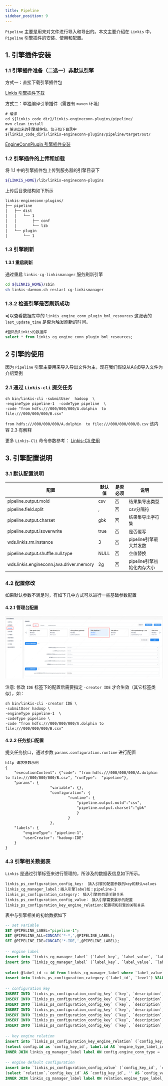 ```yaml
---
title: Pipeline
sidebar_position: 9
---
```

`Pipeline` 主要是用来对文件进行导入和导出的。本文主要介绍在 `Linkis` 中， `Pipeline` 引擎插件的安装、使用和配置。

## 1. 引擎插件安装

### 1.1 引擎插件准备（二选一）[非默认引擎](./overview.md)

方式一：直接下载引擎插件包

[Linkis 引擎插件下载](https://linkis.apache.org/zh-CN/blog/2022/04/15/how-to-download-engineconn-plugin)

方式二：单独编译引擎插件（需要有 `maven` 环境）

```
# 编译
cd ${linkis_code_dir}/linkis-engineconn-plugins/pipeline/
mvn clean install
# 编译出来的引擎插件包，位于如下目录中
${linkis_code_dir}/linkis-engineconn-plugins/pipeline/target/out/
```
[EngineConnPlugin 引擎插件安装](../deployment/install-engineconn.md)

### 1.2 引擎插件的上传和加载

将 1.1 中的引擎插件包上传到服务器的引擎目录下
```bash 
${LINKIS_HOME}/lib/linkis-engineconn-plugins
```
上传后目录结构如下所示
```
linkis-engineconn-plugins/
├── pipeline
│   ├── dist
│   │   └── 1
│   │       ├── conf
│   │       └── lib
│   └── plugin
│       └── 1
```
### 1.3 引擎刷新

#### 1.3.1 重启刷新
通过重启 `linkis-cg-linkismanager` 服务刷新引擎
```bash
cd ${LINKIS_HOME}/sbin
sh linkis-daemon.sh restart cg-linkismanager
```

### 1.3.2 检查引擎是否刷新成功
可以查看数据库中的 `linkis_engine_conn_plugin_bml_resources` 这张表的 `last_update_time` 是否为触发刷新的时间。

```sql
#登陆到linkis的数据库 
select * from linkis_cg_engine_conn_plugin_bml_resources;
```

## 2 引擎的使用

因为 `Pipeline` 引擎主要用来导入导出文件为主，现在我们假设从A向B导入文件为介绍案例

### 2.1 通过 `Linkis-cli` 提交任务

```shell
sh bin/linkis-cli -submitUser  hadoop  \
-engineType pipeline-1  -codeType pipeline  \
-code "from hdfs:///000/000/000/A.dolphin  to file:///000/000/000/B.csv"
```
`from hdfs:///000/000/000/A.dolphin  to file:///000/000/000/B.csv` 该内容 2.3 有解释

更多 `Linkis-Cli` 命令参数参考： [Linkis-Cli 使用](../user-guide/linkiscli-manual.md)

## 3. 引擎配置说明

### 3.1 默认配置说明

| 配置                     | 默认值          |是否必须    | 说明                                     |
| ------------------------ | ------------------- | ---|---------------------------------------- |
| pipeline.output.mold        | csv    |否  |结果集导出类型 |
| pipeline.field.split        | ,            |否  | csv分隔符 |
| pipeline.output.charset       | gbk    |否              | 结果集导出字符集                 |
| pipeline.output.isoverwrite       | true       |否           | 是否覆写                  |
| wds.linkis.rm.instance     | 3       |否        | pipeline引擎最大并发数        |
| pipeline.output.shuffle.null.type | NULL          |否     | 空值替换 |
| wds.linkis.engineconn.java.driver.memory | 2g   |否  | pipeline引擎初始化内存大小  |

### 4.2 配置修改
如果默认参数不满足时，有如下几中方式可以进行一些基础参数配置

#### 4.2.1 管理台配置

![](./images/pipeline-conf.png)

注意: 修改 `IDE` 标签下的配置后需要指定 `-creator IDE` 才会生效（其它标签类似），如：

```shell
sh bin/linkis-cli -creator IDE \
-submitUser hadoop \
-engineType pipeline-1  \
-codeType pipeline \
-code "from hdfs:///000/000/000/A.dolphin to file:///000/000/000/B.csv"
```

#### 4.2.2 任务接口配置
提交任务接口，通过参数 `params.configuration.runtime` 进行配置

```shell
http 请求参数示例 
{
    "executionContent": {"code": "from hdfs:///000/000/000/A.dolphin to file:///000/000/000/B.csv", "runType":  "pipeline"},
    "params": {
                    "variable": {},
                    "configuration": {
                            "runtime": {
                                "pipeline.output.mold":"csv",
                                "pipeline.output.charset":"gbk"
                                }
                            }
                    },
    "labels": {
        "engineType": "pipeline-1",
        "userCreator": "hadoop-IDE"
    }
}
```

### 4.3 引擎相关数据表

`Linkis` 是通过引擎标签来进行管理的，所涉及的数据表信息如下所示。

```
linkis_ps_configuration_config_key:  插入引擎的配置参数的key和默认values
linkis_cg_manager_label：插入引擎label如：pipeline-1
linkis_ps_configuration_category： 插入引擎的目录关联关系
linkis_ps_configuration_config_value： 插入引擎需要展示的配置
linkis_ps_configuration_key_engine_relation:配置项和引擎的关联关系
```

表中与引擎相关的初始数据如下

```sql
-- set variable
SET @PIPELINE_LABEL="pipeline-1";
SET @PIPELINE_ALL=CONCAT('*-*,',@PIPELINE_LABEL);
SET @PIPELINE_IDE=CONCAT('*-IDE,',@PIPELINE_LABEL);

-- engine label
insert into `linkis_cg_manager_label` (`label_key`, `label_value`, `label_feature`, `label_value_size`, `update_time`, `create_time`) VALUES ('combined_userCreator_engineType', @PIPELINE_ALL, 'OPTIONAL', 2, now(), now());
insert into `linkis_cg_manager_label` (`label_key`, `label_value`, `label_feature`, `label_value_size`, `update_time`, `create_time`) VALUES ('combined_userCreator_engineType', @PIPELINE_IDE, 'OPTIONAL', 2, now(), now());

select @label_id := id from linkis_cg_manager_label where `label_value` = @PIPELINE_IDE;
insert into linkis_ps_configuration_category (`label_id`, `level`) VALUES (@label_id, 2);

-- configuration key
INSERT INTO `linkis_ps_configuration_config_key` (`key`, `description`, `name`, `default_value`, `validate_type`, `validate_range`, `is_hidden`, `is_advanced`, `level`, `treeName`, `engine_conn_type`) VALUES ('pipeline.output.mold', '取值范围：csv或excel', '结果集导出类型','csv', 'OFT', '[\"csv\",\"excel\"]', '0', '0', '1', 'pipeline引擎设置', 'pipeline');
INSERT INTO `linkis_ps_configuration_config_key` (`key`, `description`, `name`, `default_value`, `validate_type`, `validate_range`, `is_hidden`, `is_advanced`, `level`, `treeName`, `engine_conn_type`) VALUES ('pipeline.field.split', '取值范围：，或\\t', 'csv分隔符',',', 'OFT', '[\",\",\"\\\\t\"]', '0', '0', '1', 'pipeline引擎设置', 'pipeline');
INSERT INTO `linkis_ps_configuration_config_key` (`key`, `description`, `name`, `default_value`, `validate_type`, `validate_range`, `is_hidden`, `is_advanced`, `level`, `treeName`, `engine_conn_type`) VALUES ('pipeline.output.charset', '取值范围：utf-8或gbk', '结果集导出字符集','gbk', 'OFT', '[\"utf-8\",\"gbk\"]', '0', '0', '1', 'pipeline引擎设置', 'pipeline');
INSERT INTO `linkis_ps_configuration_config_key` (`key`, `description`, `name`, `default_value`, `validate_type`, `validate_range`, `is_hidden`, `is_advanced`, `level`, `treeName`, `engine_conn_type`) VALUES ('pipeline.output.isoverwrite', '取值范围：true或false', '是否覆写','true', 'OFT', '[\"true\",\"false\"]', '0', '0', '1', 'pipeline引擎设置', 'pipeline');
INSERT INTO `linkis_ps_configuration_config_key` (`key`, `description`, `name`, `default_value`, `validate_type`, `validate_range`, `is_hidden`, `is_advanced`, `level`, `treeName`, `engine_conn_type`) VALUES ('wds.linkis.rm.instance', '范围：1-3，单位：个', 'pipeline引擎最大并发数','3', 'NumInterval', '[1,3]', '0', '0', '1', 'pipeline引擎设置', 'pipeline');
INSERT INTO `linkis_ps_configuration_config_key` (`key`, `description`, `name`, `default_value`, `validate_type`, `validate_range`, `is_hidden`, `is_advanced`, `level`, `treeName`, `engine_conn_type`) VALUES ('wds.linkis.engineconn.java.driver.memory', '取值范围：1-10，单位：G', 'pipeline引擎初始化内存大小','2g', 'Regex', '^([1-9]|10)(G|g)$', '0', '0', '1', 'pipeline资源设置', 'pipeline');
INSERT INTO `linkis_ps_configuration_config_key` (`key`, `description`, `name`, `default_value`, `validate_type`, `validate_range`, `is_hidden`, `is_advanced`, `level`, `treeName`, `engine_conn_type`) VALUES ('pipeline.output.shuffle.null.type', '取值范围：NULL或者BLANK', '空值替换','NULL', 'OFT', '[\"NULL\",\"BLANK\"]', '0', '0', '1', 'pipeline引擎设置', 'pipeline');

-- key engine relation
insert into `linkis_ps_configuration_key_engine_relation` (`config_key_id`, `engine_type_label_id`)
(select config.id as `config_key_id`, label.id AS `engine_type_label_id` FROM linkis_ps_configuration_config_key config
INNER JOIN linkis_cg_manager_label label ON config.engine_conn_type = 'pipeline' and label_value = @PIPELINE_ALL);

-- engine default configuration
insert into `linkis_ps_configuration_config_value` (`config_key_id`, `config_value`, `config_label_id`)
(select `relation`.`config_key_id` AS `config_key_id`, '' AS `config_value`, `relation`.`engine_type_label_id` AS `config_label_id` FROM linkis_ps_configuration_key_engine_relation relation
INNER JOIN linkis_cg_manager_label label ON relation.engine_type_label_id = label.id AND label.label_value = @PIPELINE_ALL);

```
